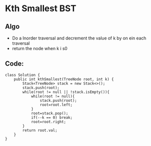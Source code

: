 # Kth Smallest BST
## Algo
* Do a Inorder traversal and decrement the value of k by on ein each traversal
* return the node when k i s0 
## Code:
```
class Solution {
    public int kthSmallest(TreeNode root, int k) {
        Stack<TreeNode> stack = new Stack<>();
        stack.push(root); 
        while(root != null || !stack.isEmpty()){
            while(root != null){
                stack.push(root);
                root=root.left;
            }
            root=stack.pop();
            if(--k == 0) break;
            root=root.right;
        }
        return root.val;
    }
}
```
